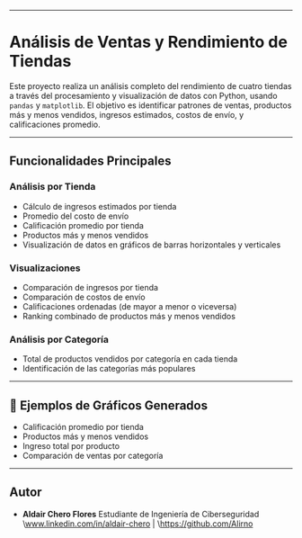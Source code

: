 
---

# Análisis de Ventas y Rendimiento de Tiendas

Este proyecto realiza un análisis completo del rendimiento de cuatro tiendas a través del procesamiento y visualización de datos con Python, usando `pandas` y `matplotlib`. El objetivo es identificar patrones de ventas, productos más y menos vendidos, ingresos estimados, costos de envío, y calificaciones promedio.

---

## Funcionalidades Principales

### Análisis por Tienda

* Cálculo de ingresos estimados por tienda
* Promedio del costo de envío
* Calificación promedio por tienda
* Productos más y menos vendidos
* Visualización de datos en gráficos de barras horizontales y verticales

### Visualizaciones

* Comparación de ingresos por tienda
* Comparación de costos de envío
* Calificaciones ordenadas (de mayor a menor o viceversa)
* Ranking combinado de productos más y menos vendidos

### Análisis por Categoría

* Total de productos vendidos por categoría en cada tienda
* Identificación de las categorías más populares

---

## 📸 Ejemplos de Gráficos Generados

* Calificación promedio por tienda
* Productos más y menos vendidos
* Ingreso total por producto
* Comparación de ventas por categoría

---

## Autor

* **Aldair Chero Flores**
  Estudiante de Ingeniería de Ciberseguridad
  \www.linkedin.com/in/aldair-chero | \https://github.com/Alirno

